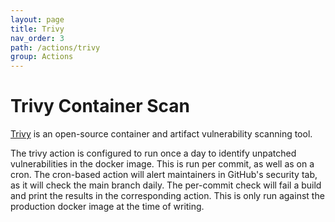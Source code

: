 ```yaml
---
layout: page
title: Trivy
nav_order: 3
path: /actions/trivy
group: Actions
---
```

# Trivy Container Scan

[Trivy](https://github.com/aquasecurity/trivy) is an open-source container and artifact vulnerability scanning tool.

The trivy action is configured to run once a day to identify unpatched vulnerabilities in the docker image.  This is run per commit, as well as on a cron.  The cron-based action will alert maintainers in GitHub's security tab, as it will check the main branch daily.  The per-commit check will fail a build and print the results in the corresponding action.  This is only run against the production docker image at the time of writing.
